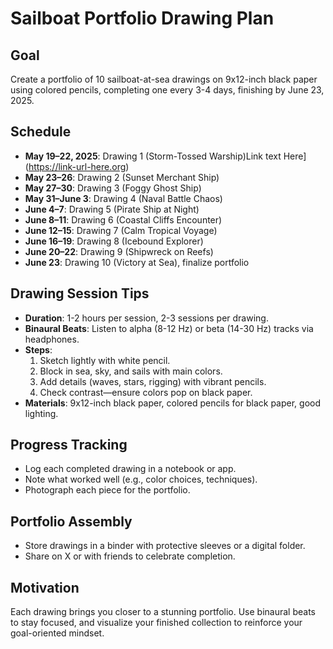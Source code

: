 # Sailboat Portfolio Drawing Plan

## Goal
Create a portfolio of 10 sailboat-at-sea drawings on 9x12-inch black paper using colored pencils, completing one every 3-4 days, finishing by June 23, 2025.

## Schedule
- **May 19–22, 2025**: Drawing 1 (Storm-Tossed Warship)Link text Here](https://link-url-here.org)
- **May 23–26**: Drawing 2 (Sunset Merchant Ship)
- **May 27–30**: Drawing 3 (Foggy Ghost Ship)
- **May 31–June 3**: Drawing 4 (Naval Battle Chaos)
- **June 4–7**: Drawing 5 (Pirate Ship at Night)
- **June 8–11**: Drawing 6 (Coastal Cliffs Encounter)
- **June 12–15**: Drawing 7 (Calm Tropical Voyage)
- **June 16–19**: Drawing 8 (Icebound Explorer)
- **June 20–22**: Drawing 9 (Shipwreck on Reefs)
- **June 23**: Drawing 10 (Victory at Sea), finalize portfolio

## Drawing Session Tips
- **Duration**: 1-2 hours per session, 2-3 sessions per drawing.
- **Binaural Beats**: Listen to alpha (8-12 Hz) or beta (14-30 Hz) tracks via headphones.
- **Steps**:
  1. Sketch lightly with white pencil.
  2. Block in sea, sky, and sails with main colors.
  3. Add details (waves, stars, rigging) with vibrant pencils.
  4. Check contrast—ensure colors pop on black paper.
- **Materials**: 9x12-inch black paper, colored pencils for black paper, good lighting.

## Progress Tracking
- Log each completed drawing in a notebook or app.
- Note what worked well (e.g., color choices, techniques).
- Photograph each piece for the portfolio.

## Portfolio Assembly
- Store drawings in a binder with protective sleeves or a digital folder.
- Share on X or with friends to celebrate completion.

## Motivation
Each drawing brings you closer to a stunning portfolio. Use binaural beats to stay focused, and visualize your finished collection to reinforce your goal-oriented mindset.
